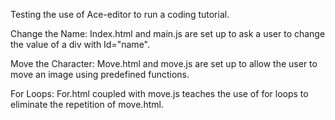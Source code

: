 Testing the use of Ace-editor to run a coding tutorial.

Change the Name: Index.html and main.js are set up to ask a user to change the value of a div with Id="name".

Move the Character: Move.html and move.js are set up to allow the user to move an image using predefined functions.

For Loops: For.html coupled with move.js teaches the use of for loops to eliminate the repetition of move.html.
